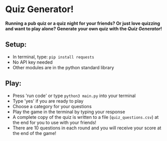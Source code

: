 # Quiz Generator!
**Running a pub quiz or a quiz night for your friends? Or just love quizzing and want to play alone? Generate your own quiz with the *Quiz Generator*!**

## Setup:
- In terminal, type: ```pip install requests```
- No API key needed
- Other modules are in the python standard library

## Play:
- Press 'run code' or type ```python3 main.py``` into your terminal
- Type 'yes' if you are ready to play
- Choose a category for your questions
- Play the game in the terminal by typing your response 
- A complete copy of the quiz is written to a file (```quiz_questions.csv```) at the end for you to use with your friends!
- There are 10 questions in each round and you will receive your score at the end of the game!